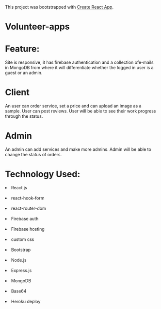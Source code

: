This project was bootstrapped with [Create React App](https://github.com/facebook/create-react-app).

<h1>Volunteer-apps</h1>

<h1>Feature:</h1>
Site is responsive, it has firebase authentication and a collection ofe-mails in MongoDB from where
it will differentiate whether the logged in user is a guest or an admin.

<h1>Client</h1>
An user can order service, set a price and can upload an image as a sample.
User can post reviews.
User will be able to see their work progress through the status.

<h1>Admin</h1>
An admin can add services and make more admins.
Admin will be able to change the status of orders.


<h1>Technology Used:</h1>
<li>React.js</li></br>
<li>react-hook-form</li></br>
<li>react-router-dom</li></br>
<li>Firebase auth</li></br>
<li>Firebase hosting</li></br>
<li>custom css</li></br>
<li>Bootstrap</li></br>
<li>Node.js</li></br>
<li>Express.js</li></br>
<li>MongoDB</li></br>
<li>Base64</li></br>
<li>Heroku deploy</li></br>

